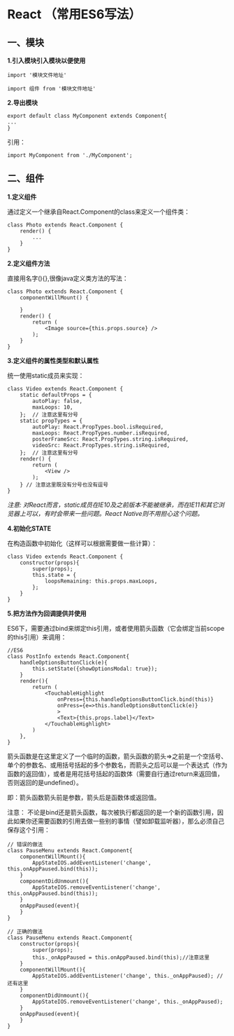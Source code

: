 # React （常用ES6写法）


## 一、模块

**1.引入模块引入模块以便使用**

`import '模块文件地址'`

`import 组件 from '模块文件地址'`

**2.导出模块**

	export default class MyComponent extends Component{
    ...
	}
引用：

`import MyComponent from './MyComponent';`

## 二、组件

**1.定义组件**

通过定义一个继承自React.Component的class来定义一个组件类：

	class Photo extends React.Component {
    	render() {
       		...
    	}
	}

**2.定义组件方法**

直接用名字(){},很像java定义类方法的写法：

	class Photo extends React.Component {
    	componentWillMount() {

    	}
    	render() {
        	return (
            	<Image source={this.props.source} />
        	);
    	}
	}


**3.定义组件的属性类型和默认属性**

统一使用static成员来实现：

	class Video extends React.Component {
    	static defaultProps = {
	        autoPlay: false,
	        maxLoops: 10,
    	};  // 注意这里有分号
    	static propTypes = {
	        autoPlay: React.PropTypes.bool.isRequired,
	        maxLoops: React.PropTypes.number.isRequired,
	        posterFrameSrc: React.PropTypes.string.isRequired,
	        videoSrc: React.PropTypes.string.isRequired,
	    };  // 注意这里有分号
	    render() {
	        return (
	            <View />
	        );
	    } // 注意这里既没有分号也没有逗号
	}

*注意: 对React而言，static成员在IE10及之前版本不能被继承，而在IE11和其它浏览器上可以，有时会带来一些问题。React Native则不用担心这个问题。*

**4.初始化STATE**

在构造函数中初始化（这样可以根据需要做一些计算）：

	class Video extends React.Component {
	    constructor(props){
	        super(props);
	        this.state = {
	            loopsRemaining: this.props.maxLoops,
	        };
	    }
	}

**5.把方法作为回调提供并使用**

ES6下，需要通过bind来绑定this引用，或者使用箭头函数（它会绑定当前scope的this引用）来调用：

	//ES6
	class PostInfo extends React.Component{
	    handleOptionsButtonClick(e){
	        this.setState({showOptionsModal: true});
	    }
	    render(){
	        return (
	            <TouchableHighlight 
	                onPress={this.handleOptionsButtonClick.bind(this)}
	                onPress={e=>this.handleOptionsButtonClick(e)}
	                >
	                <Text>{this.props.label}</Text>
	            </TouchableHighlight>
	        )
	    },
	}


箭头函数是在这里定义了一个临时的函数，箭头函数的箭头=>之前是一个空括号、单个的参数名、或用括号括起的多个参数名，而箭头之后可以是一个表达式（作为函数的返回值），或者是用花括号括起的函数体（需要自行通过return来返回值，否则返回的是undefined）。

即：箭头函数箭头前是参数，箭头后是函数体或返回值。

注意： 
不论是bind还是箭头函数，每次被执行都返回的是一个新的函数引用，因此如果你还需要函数的引用去做一些别的事情（譬如卸载监听器），那么必须自己保存这个引用：

	// 错误的做法
	class PauseMenu extends React.Component{
	    componentWillMount(){
	        AppStateIOS.addEventListener('change', this.onAppPaused.bind(this));
	    }
	    componentDidUnmount(){
	        AppStateIOS.removeEventListener('change', this.onAppPaused.bind(this));
	    }
	    onAppPaused(event){
	    }
	}

	// 正确的做法
	class PauseMenu extends React.Component{
	    constructor(props){
	        super(props);
	        this._onAppPaused = this.onAppPaused.bind(this);//注意这里
	    }
	    componentWillMount(){
	        AppStateIOS.addEventListener('change', this._onAppPaused); //还有这里
	    }
	    componentDidUnmount(){
	        AppStateIOS.removeEventListener('change', this._onAppPaused);
	    }
	    onAppPaused(event){
	    }
	}
